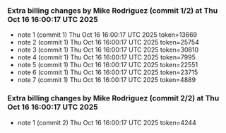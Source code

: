 
### Extra billing changes by Mike Rodriguez (commit 1/2) at Thu Oct 16 16:00:17 UTC 2025
* note 1 (commit 1) Thu Oct 16 16:00:17 UTC 2025 token=13669
* note 2 (commit 1) Thu Oct 16 16:00:17 UTC 2025 token=25754
* note 3 (commit 1) Thu Oct 16 16:00:17 UTC 2025 token=30810
* note 4 (commit 1) Thu Oct 16 16:00:17 UTC 2025 token=7995
* note 5 (commit 1) Thu Oct 16 16:00:17 UTC 2025 token=22551
* note 6 (commit 1) Thu Oct 16 16:00:17 UTC 2025 token=23715
* note 7 (commit 1) Thu Oct 16 16:00:17 UTC 2025 token=4889

### Extra billing changes by Mike Rodriguez (commit 2/2) at Thu Oct 16 16:00:17 UTC 2025
* note 1 (commit 2) Thu Oct 16 16:00:17 UTC 2025 token=4244
